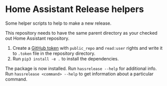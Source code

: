 # Home Assistant Release helpers

Some helper scripts to help to make a new release.

This repository needs to have the same parent directory as your checked out Home Assistant repository.

1. Create a [GitHub token](https://github.com/settings/tokens/new) with `public_repo` and `read:user` rights and write it to `.token` file in the repository directory.
2. Run `pip3 install -e .`  to install the dependencies.

The package is now installed. Run `hassrelease --help` for additional info. Run `hassrelease <command> --help` to get information about a particular command.

